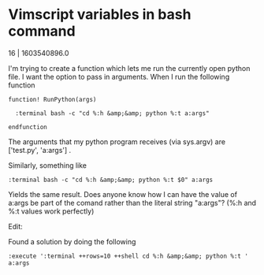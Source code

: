 # Vimscript variables in bash command

16 | 1603540896.0

I'm trying to create a function which lets me run the currently open python file. I want the option to pass in arguments. When I run the following function


    function! RunPython(args)

      :terminal bash -c "cd %:h &amp;&amp; python %:t a:args"

    endfunction  



The arguments that my python program receives (via sys.argv) are \['test.py', 'a:args'\] .

Similarly, something like


    :terminal bash -c "cd %:h &amp;&amp; python %:t $0" a:args


Yields the same result. Does anyone know how I can have the value of a:args be part of the comand rather than the literal string "a:args"? (%:h and %:t values work perfectly)

Edit:

Found a solution by doing the following

    :execute ':terminal ++rows=10 ++shell cd %:h &amp;&amp; python %:t ' a:args